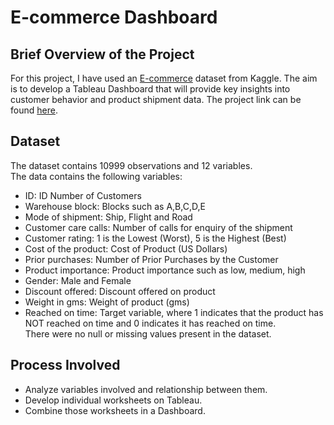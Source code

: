 # E-commerce Dashboard
## Brief Overview of the Project
For this project, I have used an [E-commerce](https://www.kaggle.com/prachi13/customer-analytics) dataset from Kaggle. The aim is to develop a Tableau Dashboard that will provide key insights into customer behavior and product shipment data. The project link can be found [here](https://public.tableau.com/app/profile/yashasvi7730/viz/E-CommerceDashboard_16415993263580/Dashboard1?publish=yes).
## Dataset
The dataset contains 10999 observations and 12 variables.\
The data contains the following variables: 
* ID: ID Number of Customers
* Warehouse block: Blocks such as A,B,C,D,E
* Mode of shipment: Ship, Flight and Road
* Customer care calls: Number of calls for enquiry of the shipment
* Customer rating: 1 is the Lowest (Worst), 5 is the Highest (Best)
* Cost of the product: Cost of Product (US Dollars)
* Prior purchases: Number of Prior Purchases by the Customer
* Product importance: Product importance such as low, medium, high
* Gender: Male and Female
* Discount offered: Discount offered on product
* Weight in gms: Weight of product (gms)
* Reached on time: Target variable, where 1 indicates that the product has NOT reached on time and 0 indicates it has reached on time. \
There were no null or missing values present in the dataset.
## Process Involved
* Analyze variables involved and relationship between them.
* Develop individual worksheets on Tableau.
* Combine those worksheets in a Dashboard.
